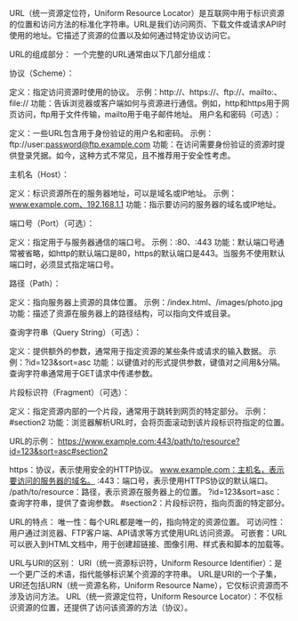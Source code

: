 URL（统一资源定位符，Uniform Resource Locator）是互联网中用于标识资源的位置和访问方法的标准化字符串。URL是我们访问网页、下载文件或请求API时使用的地址。它描述了资源的位置以及如何通过特定协议访问它。

URL的组成部分：
一个完整的URL通常由以下几部分组成：

协议（Scheme）：

定义：指定访问资源时使用的协议。
示例：http://、https://、ftp://、mailto:、file://
功能：告诉浏览器或客户端如何与资源进行通信。例如，http和https用于网页访问，ftp用于文件传输，mailto用于电子邮件地址。
用户名和密码（可选）：

定义：一些URL包含用于身份验证的用户名和密码。
示例：ftp://user:password@ftp.example.com
功能：在访问需要身份验证的资源时提供登录凭据。如今，这种方式不常见，且不推荐用于安全性考虑。

主机名（Host）：

定义：标识资源所在的服务器地址，可以是域名或IP地址。
示例：www.example.com、192.168.1.1
功能：指示要访问的服务器的域名或IP地址。

端口号（Port）（可选）：

定义：指定用于与服务器通信的端口号。
示例：:80、:443
功能：默认端口号通常被省略，如http的默认端口是80，https的默认端口是443。当服务不使用默认端口时，必须显式指定端口号。

路径（Path）：

定义：指向服务器上资源的具体位置。
示例：/index.html、/images/photo.jpg
功能：描述了资源在服务器上的路径结构，可以指向文件或目录。


查询字符串（Query String）（可选）：

定义：提供额外的参数，通常用于指定资源的某些条件或请求的输入数据。
示例：?id=123&sort=asc
功能：以键值对的形式提供参数，键值对之间用&分隔。查询字符串通常用于GET请求中传递参数。

片段标识符（Fragment）（可选）：

定义：指定资源内部的一个片段，通常用于跳转到网页的特定部分。
示例：#section2
功能：浏览器解析URL时，会将页面滚动到该片段标识符指定的位置。


URL的示例：
https://www.example.com:443/path/to/resource?id=123&sort=asc#section2

https：协议，表示使用安全的HTTP协议。
www.example.com：主机名，表示要访问的服务器的域名。
:443：端口号，表示使用HTTPS协议的默认端口。
/path/to/resource：路径，表示资源在服务器上的位置。
?id=123&sort=asc：查询字符串，提供了查询参数。
#section2：片段标识符，指向页面的特定部分。


URL的特点：
唯一性：每个URL都是唯一的，指向特定的资源位置。
可访问性：用户通过浏览器、FTP客户端、API请求等方式使用URL访问资源。
可嵌套：URL可以嵌入到HTML文档中，用于创建超链接、图像引用、样式表和脚本的加载等。


URL与URI的区别：
URI（统一资源标识符，Uniform Resource Identifier）：是一个更广泛的术语，指代能够标识某个资源的字符串。
URL是URI的一个子集，URI还包括URN（统一资源名称，Uniform Resource Name），它仅标识资源而不涉及访问方法。
URL（统一资源定位符，Uniform Resource Locator）：不仅标识资源的位置，还提供了访问该资源的方法（协议）。



